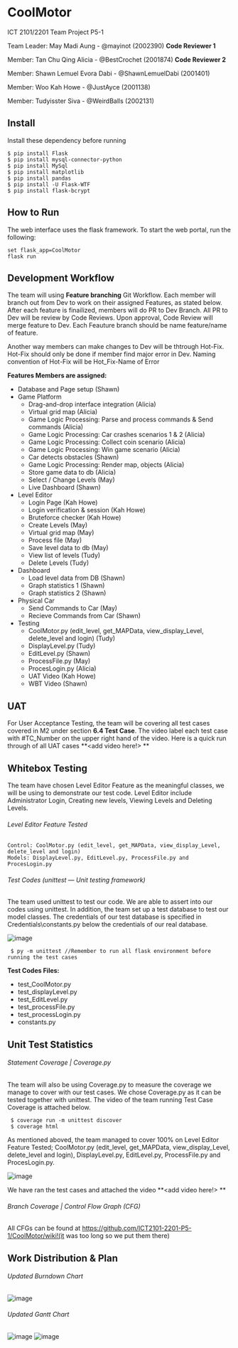 # CoolMotor
ICT 2101/2201 Team Project P5-1


Team Leader: May Madi Aung - @mayinot (2002390) **Code Reviewer 1**

Member: Tan Chu Qing Alicia - @BestCrochet (2001874) **Code Reviewer 2**

Member: Shawn Lemuel Evora Dabi - @ShawnLemuelDabi (2001401)

Member: Woo Kah Howe - @JustAyce (2001138)

Member: Tudyisster Siva - @WeirdBalls (2002131)
## Install 
Install these dependency before running 
    
    $ pip install Flask 
    $ pip install mysql-connector-python
    $ pip install MySql
    $ pip install matplotlib
    $ pip install pandas 
    $ pip install -U Flask-WTF
    $ pip install flask-bcrypt
    

## How to Run
The web interface uses the flask framework. To start the web portal, run the following:
    
    set flask_app=CoolMotor
    flask run
## Development Workflow
The team will using **Feature branching** Git Workflow. Each member will branch out from Dev to work on their assigned Features, as stated below. After each feature is finailized, members will do PR to Dev Branch. All PR to Dev will be review by Code Reviews. Upon approval, Code Review will merge feature to Dev. Each Feauture branch should be name feature/name of feature.

Another way members can make changes to Dev will be thtrough Hot-Fix. Hot-Fix should only be done if member find major error in Dev. Naming convention of Hot-Fix will be Hot_Fix-Name of Error
    
**Features Members are assigned:**
- Database and Page setup (Shawn)
- Game Platform
  - Drag-and-drop interface integration (Alicia)
  - Virtual grid map (Alicia)
  - Game Logic Processing: Parse and process commands & Send commands (Alicia)
  - Game Logic Processing: Car crashes scenarios 1 & 2 (Alicia)
  - Game Logic Processing: Collect coin scenario (Alicia)
  - Game Logic Processing: Win game scenario (Alicia) 
   - Car detects obstacles (Shawn)
  - Game Logic Processing: Render map, objects (Alicia)
  - Store game data to db (Alicia)
  - Select / Change Levels (May)
  - Live Dashboard (Shawn)
- Level Editor
  - Login Page (Kah Howe)
   - Login verification & session (Kah Howe)
   - Bruteforce checker (Kah Howe)
  -  Create Levels (May)
    - Virtual grid map (May)
    - Process file (May)
    - Save level data to db (May)
  -  View list of levels (Tudy)
    - Delete Levels (Tudy)
- Dashboard
  - Load level data from DB (Shawn)
  - Graph statistics 1 (Shawn)
  - Graph statistics 2 (Shawn)
- Physical Car
    - Send Commands to Car (May)
    - Recieve Commands from Car (Shawn)
- Testing 
    - CoolMotor.py (edit_level, get_MAPData, view_display_Level, delete_level and login) (Tudy)
    - DisplayLevel.py (Tudy)
    - EditLevel.py (Shawn)
    - ProcessFile.py (May)
    - ProcesLogin.py (Alicia)
    - UAT Video (Kah Howe)
    - WBT Video (Shawn)


## UAT
For User Acceptance Testing, the team will be covering all test cases covered in M2 under section **6.4 Test Case**. The video label each test case with #TC_Number on the upper right hand of the video. Here is a quick run through of all UAT cases  **<add video here!>  **   


## Whitebox Testing
The team have chosen Level Editor Feature as the meaningful classes, we will be using to demonstrate our test code. Level Editor include Administrator Login, Creating new levels, Viewing Levels and Deleting Levels. 
    
###### Level Editor Feature Tested
    
    Control: CoolMotor.py (edit_level, get_MAPData, view_display_Level, delete_level and login) 
    Models: DisplayLevel.py, EditLevel.py, ProcessFile.py and ProcesLogin.py 
    
    
###### Test Codes (unittest — Unit testing framework)
The team used unittest to test our code. We are able to assert into our codes using unittest. In addition, the team set up a test database to test our model classes. The credentials of our test database is specified in Credentials\constants.py below the credentials of our real database. 

![image](https://user-images.githubusercontent.com/31657679/144563838-bb9a157b-e508-4727-9281-bca997189c9b.png)
    
     $ py -m unittest //Remember to run all flask environment before running the test cases
     
**Test Codes Files:**
- test_CoolMotor.py
- test_displayLevel.py
- test_EditLevel.py
- test_processFile.py
- test_processLogin.py
- constants.py


     
     
## Unit Test Statistics 

###### Statement Coverage | Coverage.py
The team will also be using Coverage.py to measure the coverage we manage to cover with our test cases. We chose Coverage.py as it can be tested together with unittest. The video of the team running Test Case Coverage is attached below. 

     $ coverage run -m unittest discover
     $ coverage html
     
     
As mentioned aboved, the team managed to cover 100% on Level Editor Feature Tested; CoolMotor.py (edit_level, get_MAPData, view_display_Level, delete_level and login), DisplayLevel.py, EditLevel.py, ProcessFile.py and ProcesLogin.py.

![image](https://user-images.githubusercontent.com/31657679/144564167-aa00ba83-0bac-4224-8d9b-3344309bd4a4.png)

We have ran the test cases and attached the video **<add video here!>  **   

###### Branch Coverage | Control Flow Graph (CFG)

All CFGs can be found at https://github.com/ICT2101-2201-P5-1/CoolMotor/wiki!(it was too long so we put them there)

## Work Distribution & Plan

###### Updated Burndown Chart
![image](https://user-images.githubusercontent.com/31657679/144567504-57d61bbf-54ad-4cde-9ac8-d9e00c0eb25e.png)


###### Updated Gantt Chart
![image](https://user-images.githubusercontent.com/31657679/144568231-11edb329-285f-4811-bfe3-c04ebec34e1a.png)
![image](https://user-images.githubusercontent.com/31657679/144568267-0d12d93b-b285-45f6-9629-8cd053834ac1.png)


    
  
